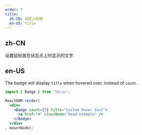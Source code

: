```yaml
---
order: 7
title:
  zh-CN: 自定义标题
  en-US: Title
---
```


## zh-CN

设置鼠标放在状态点上时显示的文字

## en-US

The badge will display `title` when hovered over, instead of `count`.

````jsx
import { Badge } from 'td-ui';

ReactDOM.render(
  <div>
    <Badge count={5} title="Custom hover text">
      <a href="#" className="head-example" />
    </Badge>
  </div>
, mountNode);
````

<style>
.td-badge:not(.td-badge-status) {
  margin-right: 20px;
}
.head-example {
  width: 42px;
  height: 42px;
  border-radius: 4px;
  background: #eee;
  display: inline-block;
}
</style>